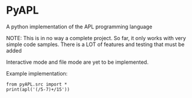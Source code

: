 # PyAPL
A python implementation of the APL programming language

NOTE: This is in no way a complete project. So far, it only works with very simple code samples. There is a LOT of features and testing that must be added

Interactive mode and file mode are yet to be implemented.

Example implementation:

    from pyAPL.src import *
    print(apl('(/5-7)+/15'))
